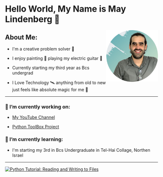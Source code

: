 # Hello World, My Name is May Lindenberg 👋



<a href="https://www.linkedin.com/in/may-lindenberg-a58b401ab/"><img src="Profile.svg" align="right" height="170" width="170"></a>



## __About Me:__
  
  - I'm a creative problem solver 🧩
  
  - I enjoy painting 🎨 playing my electric guitar 🎸
  
  - Currently starting my third year as Bcs undergrad
  
  - I Love Technology 🛰 anything from old to new just feels like absolute magic for me 🚀
  
  
---


### __🔭 I’m currently working on:__

  - [My YouTube Channel](https://www.youtube.com/channel/UCVB7cmKhXGuT75V8pVUdJqA)
  
  - [Python ToolBox Project](https://github.com/CheesiePy/MBaseProjects)


### __🌱 I’m currently learning:__
  - I'm starting my 3rd in Bcs Undergraduate in Tel-Hai Collage, Northen Israel 
  
  
---


[![Python Tutorial: Reading and Writing to Files](https://res.cloudinary.com/marcomontalbano/image/upload/v1657474915/video_to_markdown/images/youtube--By0VRnIyhUI-c05b58ac6eb4c4700831b2b3070cd403.jpg)](https://www.youtube.com/watch?v=By0VRnIyhUI&t=11s&ab_channel=MayLindenberg "Python Tutorial: Reading and Writing to Files")


<!--
**CheesiePy/CheesiePy** is a ✨ _special_ ✨ repository because its `README.md` (this file) appears on your GitHub profile.

Here are some ideas to get you started:

- 🔭 I’m currently working on ... V
- 🌱 I’m currently learning ...
- 👯 I’m looking to collaborate on ...
- 🤔 I’m looking for help with ...
- 💬 Ask me about ...
- 📫 How to reach me: ...
- 😄 Pronouns: ...
- ⚡ Fun fact: ...
-->




